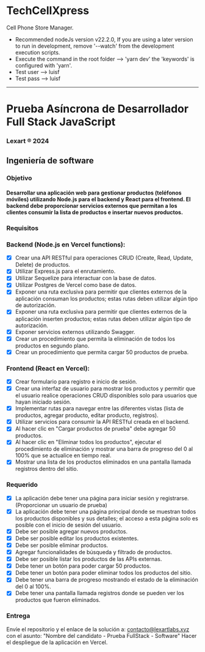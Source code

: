 # TechCellXpress
Cell Phone Store Manager.

 - Recommended nodeJs version v22.2.0, If you are using a later version to run in development, remove '--watch' from the development execution scripts.
 - Execute the command in the root folder --> 'yarn dev' the 'keywords' is configured with 'yarn'.
 - Test user --> luisf
 - Test pass --> luisf

---------------------------------------

# Prueba Asíncrona de Desarrollador Full Stack JavaScript

### Lexart ® 2024

## Ingeniería de software

### Objetivo

#### Desarrollar una aplicación web para gestionar productos (teléfonos móviles) utilizando Node.js para el backend y React para el frontend. El backend debe proporcionar servicios externos que permitan a los clientes consumir la lista de productos e insertar nuevos productos.

### Requisitos

### Backend (Node.js en Vercel functions):

  - [x] Crear una API RESTful para operaciones CRUD (Create, Read, Update, Delete) de productos.
  - [x] Utilizar Express.js para el enrutamiento.
  - [x] Utilizar Sequelize para interactuar con la base de datos.
  - [x] Utilizar Postgres de Vercel como base de datos.
  - [x] Exponer una ruta exclusiva para permitir que clientes externos de la aplicación consuman los productos; estas rutas deben utilizar algún tipo de autorización.
  - [x] Exponer una ruta exclusiva para permitir que clientes externos de la aplicación inserten productos; estas rutas deben utilizar algún tipo de autorización.
  - [x] Exponer servicios externos utilizando Swagger.
  - [x] Crear un procedimiento que permita la eliminación de todos los productos en segundo plano.
  - [x] Crear un procedimiento que permita cargar 50 productos de prueba.

### Frontend (React en Vercel):

 - [x] Crear formulario para registro e inicio de sesión.
 - [x] Crear una interfaz de usuario para mostrar los productos y permitir que el usuario realice operaciones CRUD disponibles solo para usuarios que hayan iniciado sesión.
 - [x] Implementar rutas para navegar entre las diferentes vistas (lista de productos, agregar producto, editar producto, registros).
 - [x] Utilizar servicios para consumir la API RESTful creada en el backend.
 - [x] Al hacer clic en "Cargar productos de prueba" debe agregar 50 productos.
 - [x] Al hacer clic en "Eliminar todos los productos", ejecutar el procedimiento de eliminación y mostrar una barra de progreso del 0 al 100% que se actualice en tiempo real.
 - [x] Mostrar una lista de los productos eliminados en una pantalla llamada registros dentro del sitio.

### Requerido

 - [x] La aplicación debe tener una página para iniciar sesión y registrarse. (Proporcionar un usuario de prueba)
 - [x] La aplicación debe tener una página principal donde se muestran todos los productos disponibles y sus detalles; el acceso a esta página solo es posible con el inicio de sesión del usuario.
 - [x] Debe ser posible agregar nuevos productos.
 - [x] Debe ser posible editar los productos existentes.
 - [x] Debe ser posible eliminar productos.
 - [x] Agregar funcionalidades de búsqueda y filtrado de productos.
 - [x] Debe ser posible listar los productos de las APIs externas.
 - [x] Debe tener un botón para poder cargar 50 productos.
 - [x] Debe tener un botón para poder eliminar todos los productos del sitio.
 - [x] Debe tener una barra de progreso mostrando el estado de la eliminación del 0 al 100%.
 - [x] Debe tener una pantalla llamada registros donde se pueden ver los productos que fueron eliminados.

### Entrega

Envíe el repositorio y el enlace de la solución a: contacto@lexartlabs.xyz con el asunto: "Nombre del candidato - Prueba FullStack - Software"
Hacer el despliegue de la aplicación en Vercel.